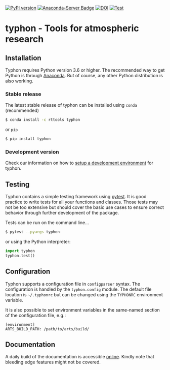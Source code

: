 [![PyPI version](https://badge.fury.io/py/typhon.svg)](https://badge.fury.io/py/typhon)
[![Anaconda-Server Badge](https://anaconda.org/rttools/typhon/badges/installer/conda.svg)](https://anaconda.org/rttools/typhon)
[![DOI](https://zenodo.org/badge/DOI/10.5281/zenodo.1300318.svg)](https://doi.org/10.5281/zenodo.1300318)
[![Test](https://github.com/atmtools/typhon/workflows/Test/badge.svg?branch=master)](https://github.com/atmtools/typhon/commits/master)

# typhon - Tools for atmospheric research

## Installation
Typhon requires Python version 3.6 or higher. The recommended way to get Python
is through [Anaconda]. But of course, any other Python distribution is also
working.

### Stable release
The latest stable release of typhon can be installed using ``conda`` 
(recommended)
```bash
$ conda install -c rttools typhon
```
or ``pip``
```bash
$ pip install typhon
```

### Development version
Check our information on how to [setup a development environment](CONDA-ENV.md)
for typhon.

## Testing
Typhon contains a simple testing framework using [pytest]. It is good
practice to write tests for all your functions and classes. Those tests may not
be too extensive but should cover the basic use cases to ensure correct
behavior through further development of the package.

Tests can be run on the command line...
```bash
$ pytest --pyargs typhon
```
or using the Python interpreter:
```python
import typhon
typhon.test()
```

## Configuration
Typhon supports a configuration file in ``configparser`` syntax. The
configuration is handled by the ``typhon.config`` module. The default file
location is ``~/.typhonrc`` but can be changed using the ``TYPHONRC``
environment variable.

It is also possible to set environment variables in the same-named
section of the configuration file, e.g.:
```
[environment]
ARTS_BUILD_PATH: /path/to/arts/build/
```

## Documentation
A daily build of the documentation is accessible
[online](http://radiativetransfer.org/misc/typhon/doc-trunk).
Kindly note that bleeding edge features might not be covered.

[Sphinx]: http://www.sphinx-doc.org
[Anaconda]: https://www.continuum.io/downloads
[pytest]: https://docs.pytest.org/
